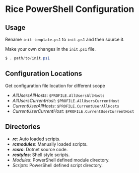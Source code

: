 # Rice PowerShell Configuration

## Usage

Rename `init-template.ps1` to `init.ps1` and then source it.

Make your own changes in the `init.ps1` file.

```powershell
$ . path/to/init.ps1
```

## Configuration Locations

Get configuration file location for different scope

- *AllUsersAllHosts*: `$PROFILE.AllUsersAllHosts`
- *AllUsersCurrentHost*: `$PROFILE.AllUsersCurrentHost`
- *CurrentUserAllHosts*: `$PROFILE.CurrentUserAllHosts`
- *CurrentUserCurrentHost*: `$PROFILE.CurrentUserCurrentHost`

## Directories

- *__rc__*: Auto loaded scripts.
- *__rcmodules__*: Manually loaded scripts.
- *__rcsrc__*: Dotnet source code.
- *__rcstyles__*: Shell style scripts.
- *Modules*: PowerShell defined module directory.
- *Scripts*: PowerShell defined script directory.
